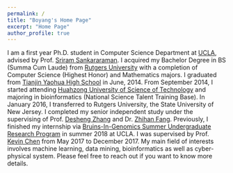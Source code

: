 ```yaml
---
permalink: /
title: "Boyang's Home Page"
excerpt: "Home Page"
author_profile: true
---
```


I am a first year Ph.D. student in Computer Science Department at [UCLA](http://www.ucla.edu/), advised by Prof. [Sriram Sankararaman](http://web.cs.ucla.edu/~sriram/). I acquired my Bachelor Degree in BS (Summa Cum Laude) from [Rutgers University](https://en.wikipedia.org/wiki/Rutgers_University) with a completion of Computer Science (Highest Honor) and Mathematics majors. I graduated from [Tianjin Yaohua High School](https://en.wikipedia.org/wiki/Yaohua_High_School) in June, 2014. From September 2014, I started attending [Huahzong University of Science of Technology](https://en.wikipedia.org/wiki/Huazhong_University_of_Science_and_Technology) and majoring in bioinformatics (National Science Talent Training Base). In January 2016, I transferred to Rutgers University, the State University of New Jersey. I completed my senior independent study under the supervising of Prof. [Desheng Zhang](https://www.cs.rutgers.edu/~dz220/) and Dr. [Zhihan Fang](http://zhihanfang.com/). Previously, I finished my internship via [Bruins-In-Genomics Summer Undergraduate Research Program](https://qcb.ucla.edu/big-summer/big2018/) in summer 2018 at UCLA. I was supervised by Prof. [Kevin Chen](https://genfaculty.rutgers.edu/kcchen/home) from May 2017 to December 2017. My main field of interests involves machine learning, data mining, bioinformatics as well as cyber-physical system. Please feel free to reach out if you want to know more details. 
